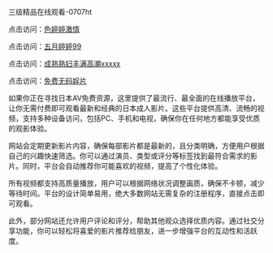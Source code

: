 三级精品在线观看-0707ht


点击访问：<a href="https://bsdf-5f5.pages.dev/">色婷婷激情</a>

点击访问：<a href="https://bered.pages.dev/">五月婷婷99</a>

点击访问：<a href="https://tfda.pages.dev/">成熟熟妇丰满高潮xxxxx</a>

点击访问：<a href="https://gsd-agv.pages.dev/">免费无码婬片
</a>

如果你正在寻找日本AV免费资源，这里提供了最流行、最全面的在线播放平台，让你无需付费即可观看最新和经典的日本成人影片。这些平台提供高清、流畅的视频，支持多种设备访问，包括PC、手机和电视，确保你在任何地方都能享受优质的观影体验。

网站会定期更新影片内容，确保每部影片都是最新的，且分类明确，方便用户根据自己的兴趣快速筛选。你可以通过演员、类型或评分等标签找到最符合需求的影片。同时，平台会自动推荐你可能喜欢的视频，提高了个性化体验。

所有视频都支持高质量播放，用户可以根据网络状况调整画质，确保不卡顿，减少等待时间。平台的设计简单易用，绝大多数网站无需复杂的注册程序，直接点击即可观看。

此外，部分网站还允许用户评论和评分，帮助其他观众选择优质内容。通过社交分享功能，你可以轻松将喜爱的影片推荐给朋友，进一步增强平台的互动性和活跃度。

<span style="display:none;">[Canonical link](）</span>
